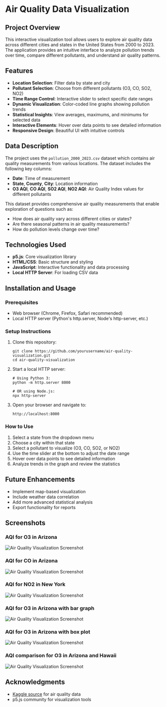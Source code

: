 # Air Quality Data Visualization

## Project Overview
This interactive visualization tool allows users to explore air quality data across different cities and states in the United States from 2000 to 2023. The application provides an intuitive interface to analyze pollution trends over time, compare different pollutants, and understand air quality patterns.

## Features
- **Location Selection**: Filter data by state and city
- **Pollutant Selection**: Choose from different pollutants (O3, CO, SO2, NO2)
- **Time Range Control**: Interactive slider to select specific date ranges
- **Dynamic Visualization**: Color-coded line graphs showing pollution trends
- **Statistical Insights**: View averages, maximums, and minimums for selected data
- **Interactive Elements**: Hover over data points to see detailed information
- **Responsive Design**: Beautiful UI with intuitive controls

## Data Description
The project uses the `pollution_2000_2023.csv` dataset which contains air quality measurements from various locations. The dataset includes the following key columns:

- **Date**: Time of measurement
- **State**, **County**, **City**: Location information
- **O3 AQI**, **CO AQI**, **SO2 AQI**, **NO2 AQI**: Air Quality Index values for different pollutants

This dataset provides comprehensive air quality measurements that enable exploration of questions such as:
- How does air quality vary across different cities or states?
- Are there seasonal patterns in air quality measurements?
- How do pollution levels change over time?

## Technologies Used
- **p5.js**: Core visualization library
- **HTML/CSS**: Basic structure and styling
- **JavaScript**: Interactive functionality and data processing
- **Local HTTP Server**: For loading CSV data

## Installation and Usage

### Prerequisites
- Web browser (Chrome, Firefox, Safari recommended)
- Local HTTP server (Python's http.server, Node's http-server, etc.)

### Setup Instructions
1. Clone this repository:
   ```
   git clone https://github.com/yourusername/air-quality-visualization.git
   cd air-quality-visualization
   ```

2. Start a local HTTP server:
   ```
   # Using Python 3:
   python -m http.server 8000
   
   # OR using Node.js:
   npx http-server
   ```

3. Open your browser and navigate to:
   ```
   http://localhost:8000
   ```

### How to Use
1. Select a state from the dropdown menu
2. Choose a city within that state
3. Select a pollutant to visualize (O3, CO, SO2, or NO2)
4. Use the time slider at the bottom to adjust the date range
5. Hover over data points to see detailed information
6. Analyze trends in the graph and review the statistics

## Future Enhancements
- Implement map-based visualization
- Include weather data correlation
- Add more advanced statistical analysis
- Export functionality for reports

## Screenshots
### AQI for O3 in Arizona
![Air Quality Visualization Screenshot](media/AQI_SS_line.png)

### AQI for CO in Arizona
![Air Quality Visualization Screenshot](media/AQI_SS_CO.png)

### AQI for NO2 in New York
![Air Quality Visualization Screenshot](media/AQI_SS.png)

### AQI for O3 in Arizona with bar graph
![Air Quality Visualization Screenshot](media/AQI_SS_bar.png)

### AQI for O3 in Arizona with box plot
![Air Quality Visualization Screenshot](media/AQI_SS_box.png)

### AQI comparison for O3 in Arizona and Hawaii
![Air Quality Visualization Screenshot](media/AQI_SS_compare.png)


## Acknowledgments
- [Kaggle source](https://www.kaggle.com/datasets/guslovesmath/us-pollution-data-200-to-2022?select=pollution_2000_2023.csv) for air quality data
- p5.js community for visualization tools
